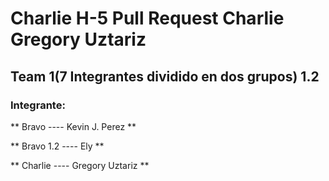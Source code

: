 
# Charlie H-5 Pull Request Charlie Gregory Uztariz

## Team 1(7 Integrantes dividido en dos grupos) 1.2

### Integrante:

** Bravo ---- Kevin J. Perez **

** Bravo 1.2  ---- Ely ** 

** Charlie  ---- Gregory Uztariz **
